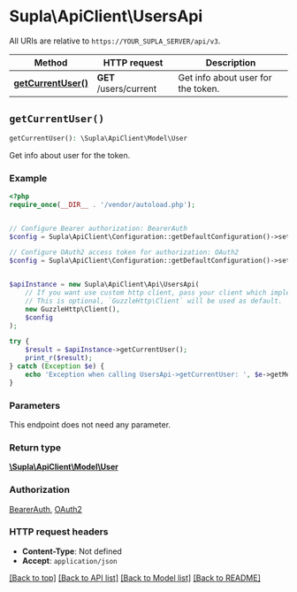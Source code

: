 # Supla\ApiClient\UsersApi

All URIs are relative to `https://YOUR_SUPLA_SERVER/api/v3`.

Method | HTTP request | Description
------------- | ------------- | -------------
[**getCurrentUser()**](UsersApi.md#getCurrentUser) | **GET** /users/current | Get info about user for the token.


## `getCurrentUser()`

```php
getCurrentUser(): \Supla\ApiClient\Model\User
```

Get info about user for the token.

### Example

```php
<?php
require_once(__DIR__ . '/vendor/autoload.php');


// Configure Bearer authorization: BearerAuth
$config = Supla\ApiClient\Configuration::getDefaultConfiguration()->setAccessToken('YOUR_ACCESS_TOKEN');

// Configure OAuth2 access token for authorization: OAuth2
$config = Supla\ApiClient\Configuration::getDefaultConfiguration()->setAccessToken('YOUR_ACCESS_TOKEN');


$apiInstance = new Supla\ApiClient\Api\UsersApi(
    // If you want use custom http client, pass your client which implements `GuzzleHttp\ClientInterface`.
    // This is optional, `GuzzleHttp\Client` will be used as default.
    new GuzzleHttp\Client(),
    $config
);

try {
    $result = $apiInstance->getCurrentUser();
    print_r($result);
} catch (Exception $e) {
    echo 'Exception when calling UsersApi->getCurrentUser: ', $e->getMessage(), PHP_EOL;
}
```

### Parameters

This endpoint does not need any parameter.

### Return type

[**\Supla\ApiClient\Model\User**](../Model/User.md)

### Authorization

[BearerAuth](../../README.md#BearerAuth), [OAuth2](../../README.md#OAuth2)

### HTTP request headers

- **Content-Type**: Not defined
- **Accept**: `application/json`

[[Back to top]](#) [[Back to API list]](../../README.md#endpoints)
[[Back to Model list]](../../README.md#models)
[[Back to README]](../../README.md)
